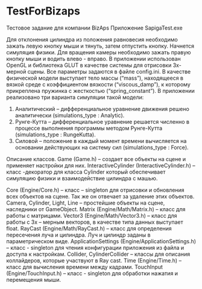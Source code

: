# TestForBizaps
Тестовое задание для компании BizAps
Приложение SapigaTest.exe

Для отклонения цилиндра из положения равновесия необходимо зажать левую кнопку мыши и тянуть, затем отпустить кнопку. Начнется симуляция физики. Для вращения камеры необходимо зажать правую кнопку мыши и водить влево - вправо.
В приложении использован OpenGL и библиотека GLUT в качестве системы для отрисовки 3х-мерной сцены. Все параметры задаются в файле config.ini.
  В качестве физической модели выступает тело массы (“mass”), находящееся в вязкой среде с коэффициентом вязкости (“viscous_damp”), к которому прикреплена пружинка с жесткостью (“spring_constant”). В приложении реализовано три варианта симуляции такой модели:
1. Аналитический – дифференциальное  уравнение движения решено аналитически (simulations_type : Analytic).
2. Рунге-Кутта – дифференциальное уравнение решается численно в процессе выполнения программы методом Рунге-Кутта (simulations_type : RungeKutta).
3. Силовой – положение в каждый момент времени вычисляется на основании действующих на систему сил (simulations_type : Force).
 
Описание классов.
Game (Game.h) – создает все объекты на сцене и применяет настройки для них.
InteractiveCylinder (InteractiveCylinder.h) – класс -декоратор для класса Cylinder который обеспечивает симуляцию физики и взаимодействие цилиндра с машью.

Core (Engine/Core.h) – класс – singleton для отрисовки и обновления всех объектов на сцене. Так же он отвечает за удаление этих объектов.
Camera, Cylinder, Light, Line – простейшие объекты на сцене, наследники от GameObject.
Matrix (Engine/Math/Matrix.h) – класс для работы с матрицами.
Vector3 (Engine/Math/Vector3.h) – класс для работы с 3х – мерным векторов, в качестве типа данных выступает float.
RayCast (Engine/Math/RayCast.h) – класс для определения пересечения луча и цилиндра. Луч и цилиндр заданы в параметрическом виде.
ApplicationSettings (Engine/ApplicationSettings.h) – класс - singleton для чтения конфигурации приложения из файла и доступа к настройкам.
Сollider, CylinderCollider – классы для описания коллайдеров, которые участвуют в Ray cast.
Time (Engine/Time.h) – класс для вычисления времени между кадрами.
TouchInput (Engine/TouchInput.h) – класс - singleton для обработки нажатия и перемещения мыши. 

